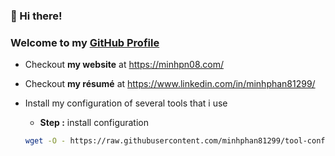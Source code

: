 ### 👋 Hi there!
### Welcome to my [GitHub Profile](https://github.com/minhphan81299)

* Checkout **my website** at <a href="https://resume.anhdv.dev/" target="_blank">https://minhpn08.com/</a>
* Checkout **my résumé** at <a href="https://resume.anhdv.dev/" target="_blank">https://www.linkedin.com/in/minhphan81299/</a>

* Install my configuration of several tools that i use
  * **Step :** install configuration
  ``` bash
  wget -O - https://raw.githubusercontent.com/minhphan81299/tool-config/main/install.sh | bash
  ```  
